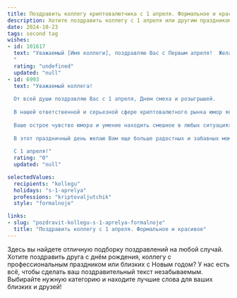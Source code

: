 ```yaml
---
title: Поздравить коллегу криптовалютчика с 1 апреля. Формальное и красивое
description: Хотите поздравить коллегу с 1 апреля или другим праздником? Наш ИИ создаст незабываемое поздравление, а вы обязательно выделитесь среди других.  
date: 2024-10-23
tags: second tag
wishes:
- id: 101617
  text: "Уважаемый [Имя коллеги], поздравляю Вас с Первым апреля!  Желаю Вам в этот день и во всех последующих успешных сделок на крипторынке, стабильного роста портфеля и, конечно же, отличного настроения!
  "
  rating: "undefined"
  updated: "null"
- id: 6993
  text: "Уважаемый коллега!
  
  От всей души поздравляю Вас с 1 апреля, Днем смеха и розыгрышей.
  
  В нашей ответственной и серьезной сфере криптовалютного рынка юмор является бесценным инструментом. Он способен разрядить напряженную атмосферу, снять стресс и создать дружественную рабочую обстановку.
  
  Ваше острое чувство юмора и умение находить смешное в любых ситуациях неизменно поднимает настроение и приносит радость в наш коллектив. Вы дарите нам возможность взглянуть на мир с позитивной стороны и напомнить о том, что даже в самые сложные времена есть место для смеха и веселья.
  
  В этот праздничный день желаю Вам еще больше радостных и забавных моментов, как в работе, так и в жизни. Пусть юмор всегда сопутствует Вам, помогая преодолевать трудности и достигать успехов.
  
  С 1 апреля!"
  rating: "0"
  updated: "null"

selectedValues:
  recipients: "kollegu"
  holidays: "s-1-aprelya"
  professions: "kriptovaljutchik"
  style: "formalnoje"

links:
- slug: "pozdravit-kollegu-s-1-aprelya-formalnoje"
  title: "Поздравить коллегу с 1 апреля. Формальное и красивое"
---
```


Здесь вы найдете отличную подборку поздравлений на любой случай. 
Хотите поздравить друга с днём рождения, коллегу с профессиональным праздником или близких с Новым годом? У нас есть всё, чтобы сделать ваш поздравительный текст незабываемым. Выбирайте нужную категорию и находите лучшие слова для ваших близких и друзей!
